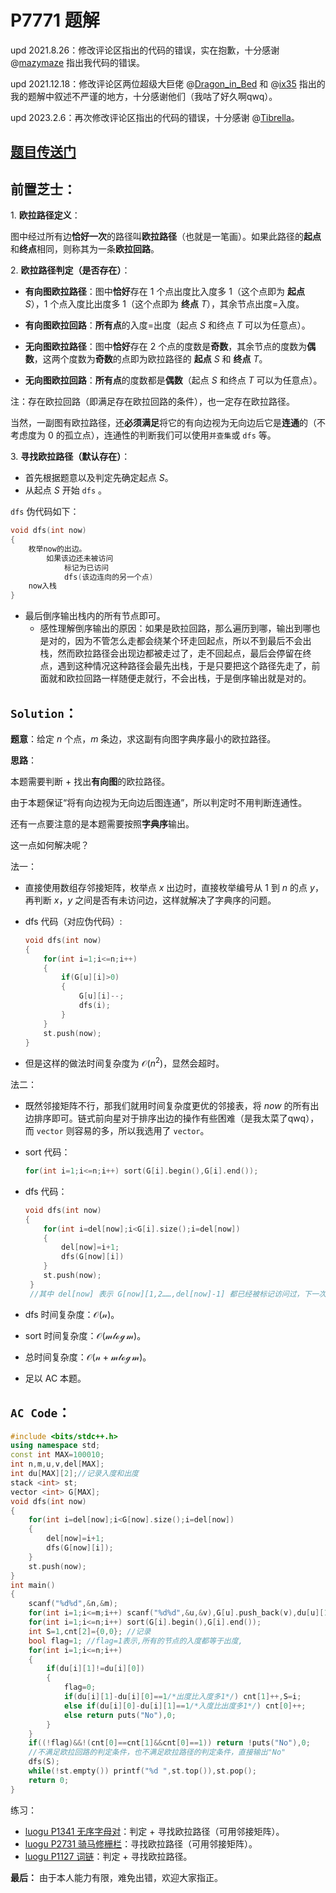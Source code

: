 # P7771 题解

upd 2021.8.26：修改评论区指出的代码的错误，实在抱歉，十分感谢 @[mazymaze](https://www.luogu.com.cn/user/33578) 指出我代码的错误。

upd 2021.12.18：修改评论区两位超级大巨佬 @[Dragon_in_Bed](https://www.luogu.com.cn/user/65289) 和 @[ix35](https://www.luogu.com.cn/user/113546) 指出的我的题解中叙述不严谨的地方，十分感谢他们（我咕了好久啊qwq）。

upd 2023.2.6：再次修改评论区指出的代码的错误，十分感谢 @[Tibrella](https://www.luogu.com.cn/user/655192)。

## [题目传送门](https://www.luogu.com.cn/problem/P7771)

## 前置芝士：

$1$. **欧拉路径定义**：

图中经过所有边**恰好一次**的路径叫**欧拉路径**（也就是一笔画）。如果此路径的**起点**和**终点**相同，则称其为一条**欧拉回路**。

$2.$ **欧拉路径判定（是否存在）**：
- **有向图欧拉路径**：图中**恰好**存在 $1$ 个点出度比入度多 $1$（这个点即为 **起点** $S$），$1$ 个点入度比出度多 $1$（这个点即为 **终点** $T$），其余节点出度=入度。

- **有向图欧拉回路**：**所有点**的入度=出度（起点 $S$ 和终点 $T$ 可以为任意点）。
- **无向图欧拉路径**：图中**恰好**存在 $2$ 个点的度数是**奇数**，其余节点的度数为**偶数**，这两个度数为**奇数**的点即为欧拉路径的 **起点** $S$ 和 **终点** $T$。
- **无向图欧拉回路**：**所有点**的度数都是**偶数**（起点 $S$ 和终点 $T$ 可以为任意点）。

注：存在欧拉回路（即满足存在欧拉回路的条件），也一定存在欧拉路径。

当然，一副图有欧拉路径，还**必须满足**将它的有向边视为无向边后它是**连通**的（不考虑度为 $0$ 的孤立点），连通性的判断我们可以使用```并查集```或 ```dfs``` 等。


$3.$ **寻找欧拉路径（默认存在）**：

- 首先根据题意以及判定先确定起点 $S$。
- 从起点 $S$ 开始 ```dfs``` 。

```dfs``` 伪代码如下：
```cpp
void dfs(int now)
{
	枚举now的出边。
		如果该边还未被访问
			标记为已访问
			dfs(该边连向的另一个点)
	now入栈
}
```

- 最后倒序输出栈内的所有节点即可。
	- 感性理解倒序输出的原因：如果是欧拉回路，那么遍历到哪，输出到哪也是对的，因为不管怎么走都会绕某个环走回起点，所以不到最后不会出栈，然而欧拉路径会出现边都被走过了，走不回起点，最后会停留在终点，遇到这种情况这种路径会最先出栈，于是只要把这个路径先走了，前面就和欧拉回路一样随便走就行，不会出栈，于是倒序输出就是对的。

##  $\texttt{Solution}$：
**题意**：给定 $n$ 个点，$m$ 条边，求这副有向图字典序最小的欧拉路径。

**思路**：

本题需要判断 $+$ 找出**有向图**的欧拉路径。

由于本题保证“将有向边视为无向边后图连通”，所以判定时不用判断连通性。

还有一点要注意的是本题需要按照**字典序**输出。

这一点如何解决呢？

法一：

- 直接使用数组存邻接矩阵，枚举点 $x$ 出边时，直接枚举编号从 $1$ 到 $n$ 的点 $y$，再判断 $x$，$y$ 之间是否有未访问边，这样就解决了字典序的问题。 
- dfs 代码（对应伪代码）:
	```cpp
    void dfs(int now)
    {
        for(int i=1;i<=n;i++)
        {
            if(G[u][i]>0)
            {
                G[u][i]--;
                dfs(i);
            }
        }
        st.push(now);
    }
	```

- 但是这样的做法时间复杂度为 $\mathcal{O}(n^2)$，显然会超时。

法二：

- 既然邻接矩阵不行，那我们就用时间复杂度更优的邻接表，将 $now$ 的所有出边排序即可。链式前向星对于排序出边的操作有些困难（是我太菜了qwq），而 ```vector``` 则容易的多，所以我选用了 ```vector```。
- sort 代码：
	```cpp
    for(int i=1;i<=n;i++) sort(G[i].begin(),G[i].end());
    ```
- dfs 代码：
	```cpp
    void dfs(int now)
    {
    	for(int i=del[now];i<G[i].size();i=del[now])
		{
			del[now]=i+1;
			dfs(G[now][i])
		}
		st.push(now);
     }
     //其中 del[now] 表示 G[now][1,2……,del[now]-1] 都已经被标记访问过，下一次要从G[now][del[now]]开始访问。
    ```
  


- dfs 时间复杂度：$\mathcal{O(n)}$。

- sort 时间复杂度：$\mathcal{O(m\log m)}$。

- 总时间复杂度：$\mathcal{O(n+m\log m)}$。

- 足以 AC 本题。

## $\texttt{AC Code}$：

```cpp
#include <bits/stdc++.h>
using namespace std;
const int MAX=100010;
int n,m,u,v,del[MAX];
int du[MAX][2];//记录入度和出度 
stack <int> st;
vector <int> G[MAX];
void dfs(int now)
{
	for(int i=del[now];i<G[now].size();i=del[now])
	{ 
		del[now]=i+1;
		dfs(G[now][i]);
	}
	st.push(now);
}
int main()
{
    scanf("%d%d",&n,&m);
    for(int i=1;i<=m;i++) scanf("%d%d",&u,&v),G[u].push_back(v),du[u][1]++,du[v][0]++;  
    for(int i=1;i<=n;i++) sort(G[i].begin(),G[i].end());
    int S=1,cnt[2]={0,0}; //记录
    bool flag=1; //flag=1表示,所有的节点的入度都等于出度,
    for(int i=1;i<=n;i++)
	{
        if(du[i][1]!=du[i][0])
        {
            flag=0;
            if(du[i][1]-du[i][0]==1/*出度比入度多1*/) cnt[1]++,S=i;
            else if(du[i][0]-du[i][1]==1/*入度比出度多1*/) cnt[0]++;
            else return puts("No"),0;
        }
    }
    if((!flag)&&!(cnt[0]==cnt[1]&&cnt[0]==1)) return !puts("No"),0;
	//不满足欧拉回路的判定条件，也不满足欧拉路径的判定条件，直接输出"No" 
    dfs(S);
    while(!st.empty()) printf("%d ",st.top()),st.pop();
    return 0; 
}

```


练习：
- [luogu P1341 无序字母对](https://www.luogu.com.cn/problem/P1341)：判定 $+$ 寻找欧拉路径（可用邻接矩阵）。
- [luogu P2731 骑马修栅栏](https://www.luogu.com.cn/problem/P2731)：寻找欧拉路径（可用邻接矩阵）。
- [luogu P1127 词链](https://www.luogu.com.cn/problem/P1127)：判定 $+$ 寻找欧拉路径。

**最后：** 由于本人能力有限，难免出错，欢迎大家指正。